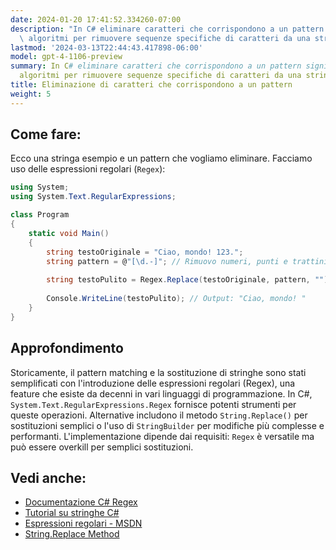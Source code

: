 ```yaml
---
date: 2024-01-20 17:41:52.334260-07:00
description: "In C# eliminare caratteri che corrispondono a un pattern significa usare\
  \ algoritmi per rimuovere sequenze specifiche di caratteri da una stringa. I\u2026"
lastmod: '2024-03-13T22:44:43.417898-06:00'
model: gpt-4-1106-preview
summary: In C# eliminare caratteri che corrispondono a un pattern significa usare
  algoritmi per rimuovere sequenze specifiche di caratteri da una stringa.
title: Eliminazione di caratteri che corrispondono a un pattern
weight: 5
---
```


## Come fare:
Ecco una stringa esempio e un pattern che vogliamo eliminare. Facciamo uso delle espressioni regolari (`Regex`):

```C#
using System;
using System.Text.RegularExpressions;

class Program
{
    static void Main()
    {
        string testoOriginale = "Ciao, mondo! 123.";
        string pattern = @"[\d.-]"; // Rimuovo numeri, punti e trattini.
        
        string testoPulito = Regex.Replace(testoOriginale, pattern, "");
        
        Console.WriteLine(testoPulito); // Output: "Ciao, mondo! "
    }
}
```

## Approfondimento
Storicamente, il pattern matching e la sostituzione di stringhe sono stati semplificati con l'introduzione delle espressioni regolari (Regex), una feature che esiste da decenni in vari linguaggi di programmazione. In C#, `System.Text.RegularExpressions.Regex` fornisce potenti strumenti per queste operazioni. Alternative includono il metodo `String.Replace()` per sostituzioni semplici o l'uso di `StringBuilder` per modifiche più complesse e performanti. L'implementazione dipende dai requisiti: `Regex` è versatile ma può essere overkill per semplici sostituzioni.

## Vedi anche:
- [Documentazione C# Regex](https://docs.microsoft.com/it-it/dotnet/standard/base-types/regular-expression-language-quick-reference)
- [Tutorial su stringhe C#](https://docs.microsoft.com/it-it/dotnet/csharp/programming-guide/strings/)
- [Espressioni regolari - MSDN](https://docs.microsoft.com/it-it/dotnet/standard/base-types/regular-expressions)
- [String.Replace Method](https://docs.microsoft.com/it-it/dotnet/api/system.string.replace?view=net-6.0)

